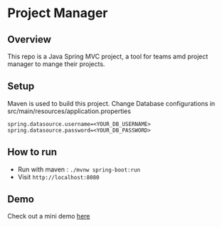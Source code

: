 # Project Manager

## Overview

This repo is a Java Spring MVC project, a tool for teams amd project manager to mange their projects.

## Setup

Maven is used to build this project.
Change Database configurations in src/main/resources/application.properties

```
spring.datasource.username=<YOUR_DB_USERNAME>
spring.datasource.password=<YOUR_DB_PASSWORD>
```

## How to run

- Run with maven : `./mvnw spring-boot:run`
- Visit `http://localhost:8080`

## Demo

Check out a mini demo [here](demo/the-project-manager-demo.webm)
